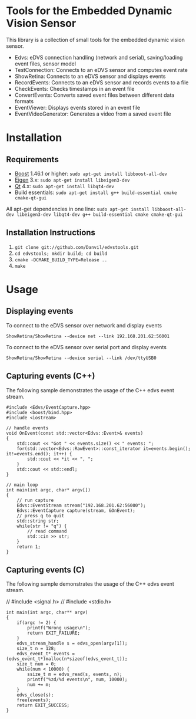 # Tools for the Embedded Dynamic Vision Sensor

This library is a collection of small tools for the embedded dynamic vision sensor.

* Edvs: eDVS connection handling (network and serial), saving/loading event files, sensor model
* TestConnection: Connects to an eDVS sensor and computes event rate
* ShowRetina: Connects to an eDVS sensor and displays events
* RecordEvents: Connects to an eDVS sensor and records events to a file
* CheckEvents: Checks timestamps in an event file
* ConvertEvents: Converts saved event files between different data formats
* EventViewer: Displays events stored in an event file
* EventVideoGenerator: Generates a video from a saved event file


# Installation

## Requirements

* [Boost](http://www.boost.org/) 1.46.1 or higher: `sudo apt-get install libboost-all-dev`
* [Eigen](http://eigen.tuxfamily.org) 3.x: `sudo apt-get install libeigen3-dev`
* [Qt](http://qt.nokia.com/) 4.x: `sudo apt-get install libqt4-dev`
* Build essentials: `sudo apt-get install g++ build-essential cmake cmake-qt-gui`

All apt-get dependencies in one line: `sudo apt-get install libboost-all-dev libeigen3-dev libqt4-dev g++ build-essential cmake cmake-qt-gui`

## Installation Instructions

1. `git clone git://github.com/Danvil/edvstools.git`
2. `cd edvstools; mkdir build; cd build`
3. `cmake -DCMAKE_BUILD_TYPE=Release ..`
4. `make`


# Usage

## Displaying events

To connect to the eDVS sensor over network and display events

	ShowRetina/ShowRetina --device net --link 192.168.201.62:56001

To connect to the eDVS sensor over serial port and display events

	ShowRetina/ShowRetina --device serial --link /dev/ttyUSB0

## Capturing events (C++)

The following sample demonstrates the usage of the C++ edvs event stream.

	#include <Edvs/EventCapture.hpp>
	#include <boost/bind.hpp>
	#include <iostream>

	// handle events
	void OnEvent(const std::vector<Edvs::Event>& events)
	{
		std::cout << "Got " << events.size() << " events: ";
		for(std::vector<Edvs::RawEvent>::const_iterator it=events.begin(); it!=events.end(); it++) {
			std::cout << *it << ", ";
		}
		std::cout << std::endl;
	}

	// main loop
	int main(int argc, char* argv[])
	{
		// run capture
		Edvs::EventStream stream("192.168.201.62:56000");
		Edvs::EventCapture capture(stream, &OnEvent);
		// press q to quit
		std::string str;
		while(str != "q") {
			// read command
			std::cin >> str;
		}
		return 1;
	}

## Capturing events (C)

The following sample demonstrates the usage of the C++ edvs event stream.

// #include <signal.h>
// #include <stdio.h>

	int main(int argc, char** argv)
	{
		if(argc != 2) {
			printf("Wrong usage\n");
			return EXIT_FAILURE;
		}
		edvs_stream_handle s = edvs_open(argv[1]);
		size_t n = 128;
		edvs_event_t* events = (edvs_event_t*)malloc(n*sizeof(edvs_event_t));
		size_t num = 0;
		while(num < 10000) {
			ssize_t m = edvs_read(s, events, n);
			printf("%zd/%d events\n", num, 10000);
			num += m;
		}
		edvs_close(s);
		free(events);
		return EXIT_SUCCESS;
	}
